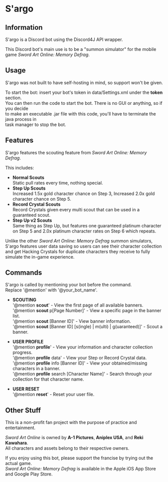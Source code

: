 # S'argo
## Information
S'argo is a Discord bot using the Discord4J API wrapper.

This Discord bot's main use is to be a "summon simulator" for the mobile game *Sword Art Online: Memory Defrag*.

## Usage
S'argo was not built to have self-hosting in mind, so support won't be given.

To start the bot: insert your bot's token in data/Settings.xml under the **token** section.  
You can then run the code to start the bot. There is no GUI or anything, so if you decide  
to make an executable .jar file with this code, you'll have to terminate the java process in  
task manager to stop the bot.

## Features
S'argo features the scouting feature from *Sword Art Online: Memory Defrag*.

This includes:
* **Normal Scouts**  
Static pull rates every time, nothing special.
* **Step Up Scouts**  
Increased 1.5x gold character chance on Step 3, Increased 2.0x gold character chance on Step 5.
* **Record Crystal Scouts**  
Record Crystals given every multi scout that can be used in a guaranteed scout.
* **Step Up v2 Scouts**  
Same thing as Step Up, but features one guaranteed platinum character on Step 5 and 2.0x platinum character rates on Step 6 which repeats.

Unlike the other *Sword Art Online: Memory Defrag* summon simulators, S'argo features user data 
saving so users can see their character collection and get Hacking Crystals for duplicate characters
they receive to fully simulate the in-game experience.

## Commands
S'argo is called by mentioning your bot before the command.  
Replace '@mention' with '@your_bot_name'.  

- **SCOUTING**  
'@mention **scout**' - View the first page of all available banners.  
'@mention **scout** p[Page Number]' - View a specific page in the banner list.  
'@mention **scout** [Banner ID]' - View banner information.  
'@mention **scout** [Banner ID] [s(ingle) | m(ulti) | g(uaranteed)]' - Scout a banner.

- **USER PROFILE**  
'@mention **profile**' - View your information and character collection progress.  
'@mention **profile** data' - View your Step or Record Crystal data.  
'@mention **profile** info [Banner ID]' - View your obtained/missing characters in a banner.  
'@mention **profile** search [Character Name]' - Search through your collection for that character name.

- **USER RESET**  
'@mention **reset**' - Reset your user file.  

## Other Stuff
This is a non-profit fan project with the purpose of practice and entertainment.

*Sword Art Online* is owned by **A-1 Pictures**, **Aniplex USA**, and **Reki Kawahara**.  
All characters and assets belong to their respective owners.  

If you enjoy using this bot, please support the francise by trying out the actual game.  
*Sword Art Online: Memory Defrag* is available in the Apple iOS App Store and Google Play Store.